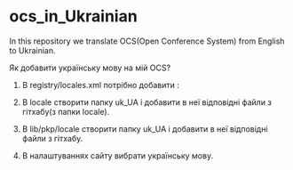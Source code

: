 ocs_in_Ukrainian
================

In this repository we translate OCS(Open Conference System) from English to Ukrainian.


Як добавити українську мову на мій OCS?

1) В registry/locales.xml потрібно добавити :
   <locale key="uk_UA" complete="false" name="Українська"/>
  
2) В locale створити папку uk_UA  і добавити в неї відповідні файли з гітхабу(з папки locale).

3) В lib/pkp/locale створити папку uk_UA  і добавити в неї відповідні файли з гітхабу.

4) В налаштуваннях сайту вибрати українську мову.
